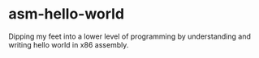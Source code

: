 # asm-hello-world
Dipping my feet into a lower level of programming by understanding and writing hello world in x86 assembly.
